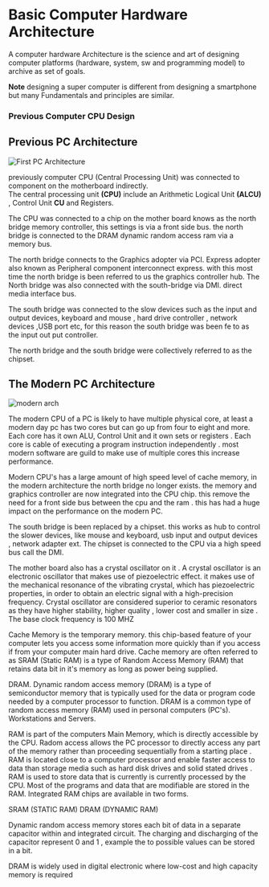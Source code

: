 
# Basic Computer Hardware Architecture

A computer hardware Architecture is the science and art of designing computer platforms (hardware, system, sw and programming model) to archive as set of goals.

**Note**
designing a super computer is different from designing a smartphone but many Fundamentals and principles are similar.

### Previous Computer CPU Design
## Previous PC Architecture

![First PC Architecture](https://user-images.githubusercontent.com/34107104/216494450-69628d14-1355-4baf-8df4-73a4f886dda2.png)

previously  computer CPU (Central Processing Unit) was connected to component on the motherboard indirectly.\
The central  processing unit **(CPU)** include an Arithmetic Logical Unit **(ALCU)**
, Control Unit **CU** and Registers.

The CPU was connected to a chip on the mother board knows as the north bridge memory controller, this settings is via a front side bus. the north bridge is connected to the DRAM dynamic random access ram via a memory bus. 

The north bridge connects to the Graphics adopter via PCI. Express adopter also known as Peripheral component interconnect express. 
with this most time the north bridge is been referred to us the graphics controller hub.
The North bridge was also connected with the south-bridge via DMI. direct media interface bus.

The south bridge was connected to the slow devices such as the input and output devices, keyboard and mouse , hard drive controller , network devices ,USB port etc, for this reason the south bridge was been fe to as the input out put controller.

The north bridge and the south bridge were collectively referred to as the chipset.


## The Modern PC Architecture

![modern arch](https://user-images.githubusercontent.com/34107104/216494774-5248a898-6f85-4728-8b57-f041f3ae084b.png)


The modern CPU of a PC is likely to have multiple physical core, at least a modern day pc has two cores but can go up from four to eight and more.
Each core has it own ALU, Control Unit and it own sets or registers . Each core is cable of executing a program instruction independently . most modern software are guild to make use of multiple  cores this increase performance.

Modern CPU's has a large amount of high speed level of cache memory, in the modern architecture the north bridge no longer exists. the memory and graphics controller are now integrated into the CPU chip. this remove the need for a front side bus between the cpu and the ram . this has had a huge impact on the performance on the modern PC.

The south bridge is been replaced by a chipset. this works as hub to control the slower devices, like mouse and keyboard, usb input and output devices , network adapter ext.
The chipset is connected to the CPU via a high speed bus call the DMI.

The mother board also has a crystal oscillator on it . A crystal oscillator is an electronic oscillator that makes use of piezoelectric effect. it makes use of the mechanical resonance of the vibrating crystal, which has piezoelectric properties, in order to obtain an electric signal with a high-precision frequency. Crystal oscillator are considered superior to ceramic resonators as they have higher stability, higher quality , lower cost and smaller in size .
The base clock frequency is 100 MHZ 

Cache Memory is the temporary memory. this chip-based feature of your computer lets you access some information more quickly than if you access if from your computer main hard drive.
Cache memory are often referred to as SRAM (Static RAM) is a type of Random Access Memory (RAM) that retains data bit in it's memory as long as power being supplied.

DRAM. 
Dynamic random access memory (DRAM) is a type of semiconductor memory that is typically used for the data or program code needed by a computer processor to function. DRAM  is a common type of random access memory (RAM) used in personal computers (PC's). Workstations and Servers.

RAM is part of the computers Main Memory, which is directly accessible by the CPU. Radom access allows the PC processor to directly access any part of the memory rather than proceeding sequentially from a starting place . RAM is located close to a computer processor and enable faster access to data than storage media such as hard disk drives and solid stated drives . RAM is used to store data that is currently is currently processed by the CPU. Most of the programs and data that are modifiable are stored in the RAM. Integrated RAM chips are available in two forms. 

SRAM (STATIC RAM)
DRAM (DYNAMIC RAM)

Dynamic random access memory stores each bit of data in a separate capacitor within and integrated circuit. The charging and discharging of the capacitor represent 0 and 1 , example the to possible values can be stored in a bit. 

DRAM is widely used in digital electronic where low-cost and high capacity memory is required 
